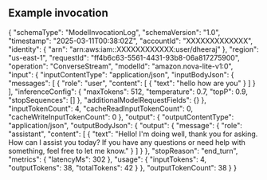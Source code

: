 ## Example invocation







{
    "schemaType": "ModelInvocationLog",
    "schemaVersion": "1.0",
    "timestamp": "2025-03-11T00:38:02Z",
    "accountId": "XXXXXXXXXXXXX",
    "identity": {
        "arn": "arn:aws:iam::XXXXXXXXXXXX:user/dheeraj"
    },
    "region": "us-east-1",
    "requestId": "ff4b6c63-5561-4431-93b8-06a817275900",
    "operation": "ConverseStream",
    "modelId": "amazon.nova-lite-v1:0",
    "input": {
        "inputContentType": "application/json",
        "inputBodyJson": {
            "messages": [
                {
                    "role": "user",
                    "content": [
                        {
                            "text": "hello how are you"
                        }
                    ]
                }
            ],
            "inferenceConfig": {
                "maxTokens": 512,
                "temperature": 0.7,
                "topP": 0.9,
                "stopSequences": []
            },
            "additionalModelRequestFields": {}
        },
        "inputTokenCount": 4,
        "cacheReadInputTokenCount": 0,
        "cacheWriteInputTokenCount": 0
    },
    "output": {
        "outputContentType": "application/json",
        "outputBodyJson": {
            "output": {
                "message": {
                    "role": "assistant",
                    "content": [
                        {
                            "text": "Hello! I'm doing well, thank you for asking. How can I assist you today? If you have any questions or need help with something, feel free to let me know."
                        }
                    ]
                }
            },
            "stopReason": "end_turn",
            "metrics": {
                "latencyMs": 302
            },
            "usage": {
                "inputTokens": 4,
                "outputTokens": 38,
                "totalTokens": 42
            }
        },
        "outputTokenCount": 38
    }
}
